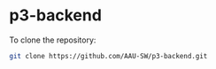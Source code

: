 # p3-backend

To clone the repository:

```bash
git clone https://github.com/AAU-SW/p3-backend.git
```